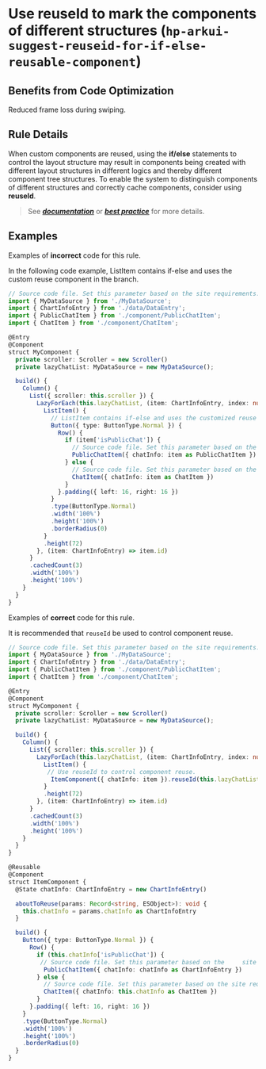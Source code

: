# Use reuseId to mark the components of different structures (`hp-arkui-suggest-reuseid-for-if-else-reusable-component`)

## Benefits from Code Optimization
Reduced frame loss during swiping.

## Rule Details
When custom components are reused, using the **if/else** statements to control the layout structure may result in components being created with different layout structures in different logics and thereby different component tree structures. To enable the system to distinguish components of different structures and correctly cache components, consider using **reuseId**.

> See [***documentation***](https://developer.huawei.com/consumer/{{region}}/doc/harmonyos-guides-{{apiVersion}}/ide_hp-arkui-use-reuseid-if-else-component-{{apiVersion}}) or [***best practice***](https://developer.huawei.com/consumer/cn/doc/best-practices-V5/bpta-component-reuse-V5#section4981115441415) for more details.

## Examples

Examples of **incorrect** code for this rule.

In the following code example, ListItem contains if-else and uses the custom reuse component in the branch.
```ts
// Source code file. Set this parameter based on the site requirements.
import { MyDataSource } from './MyDataSource';
import { ChartInfoEntry } from './data/DataEntry';
import { PublicChatItem } from './component/PublicChatItem';
import { ChatItem } from './component/ChatItem';

@Entry
@Component
struct MyComponent {
  private scroller: Scroller = new Scroller()
  private lazyChatList: MyDataSource = new MyDataSource();

  build() {
    Column() {
      List({ scroller: this.scroller }) {
        LazyForEach(this.lazyChatList, (item: ChartInfoEntry, index: number) => {
          ListItem() {
            // ListItem contains if-else and uses the customized reuse component in the branch.
            Button({ type: ButtonType.Normal }) {
              Row() {
                if (item['isPublicChat']) {
                  // Source code file. Set this parameter based on the site requirements.
                  PublicChatItem({ chatInfo: item as PublicChatItem })
                } else {
                  // Source code file. Set this parameter based on the site requirements.
                  ChatItem({ chatInfo: item as ChatItem })
                }
              }.padding({ left: 16, right: 16 })
            }
            .type(ButtonType.Normal)
            .width('100%')
            .height('100%')
            .borderRadius(0)
          }
          .height(72)
        }, (item: ChartInfoEntry) => item.id)
      }
      .cachedCount(3)
      .width('100%')
      .height('100%')
    }
  }
}
```

Examples of **correct** code for this rule.

It is recommended that `reuseId` be used to control component reuse.
```ts
// Source code file. Set this parameter based on the site requirements.
import { MyDataSource } from './MyDataSource';
import { ChartInfoEntry } from './data/DataEntry';
import { PublicChatItem } from './component/PublicChatItem';
import { ChatItem } from './component/ChatItem';

@Entry
@Component
struct MyComponent {
  private scroller: Scroller = new Scroller()
  private lazyChatList: MyDataSource = new MyDataSource();

  build() {
    Column() {
      List({ scroller: this.scroller }) {
        LazyForEach(this.lazyChatList, (item: ChartInfoEntry, index: number) => {
          ListItem() {
           // Use reuseId to control component reuse.
            ItemComponent({ chatInfo: item }).reuseId(this.lazyChatList.getReuseIdByIndex(index))
          }
          .height(72)
        }, (item: ChartInfoEntry) => item.id)
      }
      .cachedCount(3)
      .width('100%')
      .height('100%')
    }
  }
}

@Reusable
@Component
struct ItemComponent {
  @State chatInfo: ChartInfoEntry = new ChartInfoEntry()

  aboutToReuse(params: Record<string, ESObject>): void {
    this.chatInfo = params.chatInfo as ChartInfoEntry
  }

  build() {
    Button({ type: ButtonType.Normal }) {
      Row() {
        if (this.chatInfo['isPublicChat']) {
         // Source code file. Set this parameter based on the     site requirements.
          PublicChatItem({ chatInfo: chatInfo as ChartInfoEntry })
        } else {
          // Source code file. Set this parameter based on the site requirements.
          ChatItem({ chatInfo: this.chatInfo as ChatItem })
        }
      }.padding({ left: 16, right: 16 })
    }
    .type(ButtonType.Normal)
    .width('100%')
    .height('100%')
    .borderRadius(0)
  }
}
```